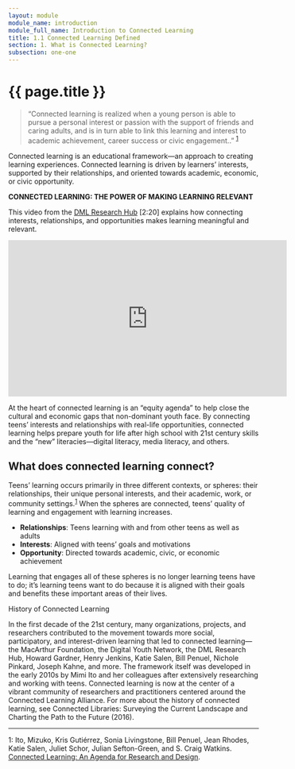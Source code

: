 ```yaml
---
layout: module
module_name: introduction
module_full_name: Introduction to Connected Learning
title: 1.1 Connected Learning Defined
section: 1. What is Connected Learning? 
subsection: one-one
---
```


# {{ page.title }}

> “Connected learning is realized when a young person is able to pursue a personal interest or passion with the support of friends and caring adults, and is in turn able to link this learning and interest to academic achievement, career success or civic engagement..” <sup>[1](#fn1)</sup>

Connected learning is an educational framework—an approach to creating learning experiences. Connected learning is driven by learners’ interests, supported by their relationships, and oriented towards academic, economic, or civic opportunity. 

<div class="case_study_box">
<p><b>CONNECTED LEARNING: THE POWER OF MAKING LEARNING RELEVANT</b></p>
<p>This video from the <a href="https://dmlhub.net/" class="external">DML Research Hub</a> [2:20] explains how connecting interests, relationships, and opportunities makes learning meaningful and relevant. </p>
<iframe width="560" height="315" src="https://www.youtube.com/embed/TH6gH6lMDD8" frameborder="0" allow="autoplay; encrypted-media" allowfullscreen></iframe></div>

At the heart of connected learning is an “equity agenda” to help close the cultural and economic gaps that non-dominant youth face. By connecting teens’ interests and relationships with real-life opportunities, connected learning helps prepare youth for life after high school with 21st century skills and the “new” literacies—digital literacy, media literacy, and others.

## What does connected learning connect?

Teens’ learning occurs primarily in three different contexts, or spheres: their relationships, their unique personal interests, and their academic, work, or community settings.<sup>[1](#fn1)</sup> When the spheres are connected, teens’ quality of learning and engagement with learning increases. 

- **Relationships**: Teens learning with and from other teens as well as adults
- **Interests**: Aligned with teens’ goals and motivations
- **Opportunity**: Directed towards academic, civic, or economic achievement

Learning that engages all of these spheres is no longer learning teens have to do; it’s learning teens want to do because it is aligned with their goals and benefits these important areas of their lives.

<div class="explanatory">
  <p><span class="box-title">History of Connected Learning</span></p>
<p>In the first decade of the 21st century, many organizations, projects, and researchers contributed to the movement towards more social, participatory, and interest-driven learning that led to connected learning—the MacArthur Foundation, the Digital Youth Network, the DML Research Hub, Howard Gardner, Henry Jenkins, Katie Salen, Bill Penuel, Nichole Pinkard, Joseph Kahne, and more. The framework itself was developed in the early 2010s by Mimi Ito and her colleagues after extensively researching and working with teens. Connected learning is now at the center of a vibrant community of researchers and practitioners centered around the Connected Learning Alliance. 
For more about the history of connected learning, see Connected Libraries: Surveying the Current Landscape and Charting the Path to the Future (2016).</p>
  </div>

***
<a name="fn1">1</a>: Ito, Mizuko, Kris Gutiérrez, Sonia Livingstone, Bill Penuel, Jean Rhodes, Katie Salen, Juliet Schor, Julian Sefton-Green, and S. Craig Watkins. [Connected Learning: An Agenda for Research and Design](https://dmlhub.net/publications/connected-learning-agenda-for-research-and-design/).
